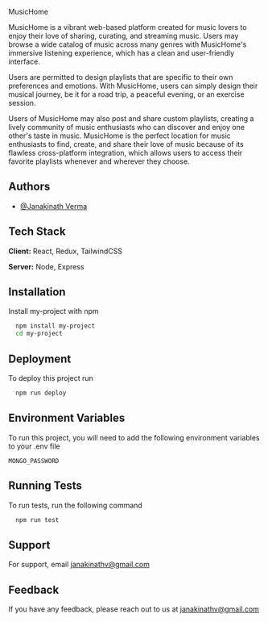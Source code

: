 
MusicHome

MusicHome is a vibrant web-based platform created for music lovers to enjoy their love of sharing, curating, and streaming music. Users may browse a wide catalog of music across many genres with MusicHome's immersive listening experience, which has a clean and user-friendly interface.

Users are permitted to design playlists that are specific to their own preferences and emotions. With MusicHome, users can simply design their musical journey, be it for a road trip, a peaceful evening, or an exercise session.

Users of MusicHome may also post and share custom playlists, creating a lively community of music enthusiasts who can discover and enjoy one other's taste in music. MusicHome is the perfect location for music enthusiasts to find, create, and share their love of music because of its flawless cross-platform integration, which allows users to access their favorite playlists whenever and wherever they choose.





## Authors

- [@Janakinath Verma](https://github.com/Janakinathverma)


## Tech Stack

**Client:** React, Redux, TailwindCSS

**Server:** Node, Express


## Installation

Install my-project with npm

```bash
  npm install my-project
  cd my-project
```
    
## Deployment

To deploy this project run

```bash
  npm run deploy
```


## Environment Variables

To run this project, you will need to add the following environment variables to your .env file

`MONGO_PASSWORD`


## Running Tests

To run tests, run the following command

```bash
  npm run test
```


## Support

For support, email janakinathv@gmail.com


## Feedback

If you have any feedback, please reach out to us at janakinathv@gmail.com


